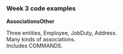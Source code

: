 ### Week 3 code examples

**AssociationsOther**

Three entities, Employee, JobDuty, Address.  
Many kinds of associations.  
Includes COMMANDS.  
